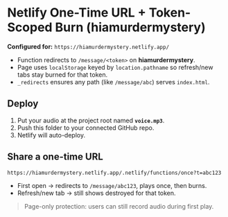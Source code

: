 # Netlify One-Time URL + Token-Scoped Burn (hiamurdermystery)

**Configured for:** `https://hiamurdermystery.netlify.app/`

- Function redirects to `/message/<token>` on **hiamurdermystery**.
- Page uses `localStorage` keyed by `location.pathname` so refresh/new tabs stay burned for that token.
- `_redirects` ensures any path (like `/message/abc`) serves `index.html`.

## Deploy

1) Put your audio at the project root named **`voice.mp3`**.
2) Push this folder to your connected GitHub repo.
3) Netlify will auto-deploy.

## Share a one-time URL

```
https://hiamurdermystery.netlify.app/.netlify/functions/once?t=abc123
```
- First open → redirects to `/message/abc123`, plays once, then burns.
- Refresh/new tab → still shows destroyed for that token.

> Page-only protection: users can still record audio during first play.
